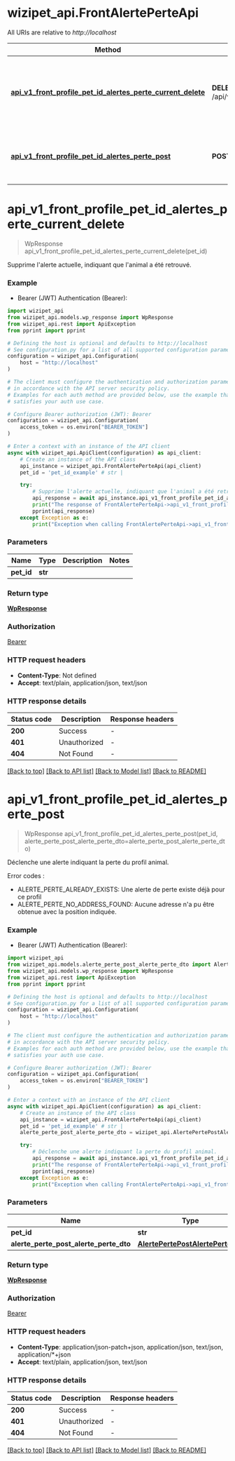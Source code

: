 # wizipet_api.FrontAlertePerteApi

All URIs are relative to *http://localhost*

Method | HTTP request | Description
------------- | ------------- | -------------
[**api_v1_front_profile_pet_id_alertes_perte_current_delete**](FrontAlertePerteApi.md#api_v1_front_profile_pet_id_alertes_perte_current_delete) | **DELETE** /api/v1/front/profile/{pet_id}/alertes_perte/current | Supprime l&#39;alerte actuelle, indiquant que l&#39;animal a été retrouvé.
[**api_v1_front_profile_pet_id_alertes_perte_post**](FrontAlertePerteApi.md#api_v1_front_profile_pet_id_alertes_perte_post) | **POST** /api/v1/front/profile/{pet_id}/alertes_perte | Déclenche une alerte indiquant la perte du profil animal.


# **api_v1_front_profile_pet_id_alertes_perte_current_delete**
> WpResponse api_v1_front_profile_pet_id_alertes_perte_current_delete(pet_id)

Supprime l'alerte actuelle, indiquant que l'animal a été retrouvé.



### Example

* Bearer (JWT) Authentication (Bearer):

```python
import wizipet_api
from wizipet_api.models.wp_response import WpResponse
from wizipet_api.rest import ApiException
from pprint import pprint

# Defining the host is optional and defaults to http://localhost
# See configuration.py for a list of all supported configuration parameters.
configuration = wizipet_api.Configuration(
    host = "http://localhost"
)

# The client must configure the authentication and authorization parameters
# in accordance with the API server security policy.
# Examples for each auth method are provided below, use the example that
# satisfies your auth use case.

# Configure Bearer authorization (JWT): Bearer
configuration = wizipet_api.Configuration(
    access_token = os.environ["BEARER_TOKEN"]
)

# Enter a context with an instance of the API client
async with wizipet_api.ApiClient(configuration) as api_client:
    # Create an instance of the API class
    api_instance = wizipet_api.FrontAlertePerteApi(api_client)
    pet_id = 'pet_id_example' # str | 

    try:
        # Supprime l'alerte actuelle, indiquant que l'animal a été retrouvé.
        api_response = await api_instance.api_v1_front_profile_pet_id_alertes_perte_current_delete(pet_id)
        print("The response of FrontAlertePerteApi->api_v1_front_profile_pet_id_alertes_perte_current_delete:\n")
        pprint(api_response)
    except Exception as e:
        print("Exception when calling FrontAlertePerteApi->api_v1_front_profile_pet_id_alertes_perte_current_delete: %s\n" % e)
```



### Parameters


Name | Type | Description  | Notes
------------- | ------------- | ------------- | -------------
 **pet_id** | **str**|  | 

### Return type

[**WpResponse**](WpResponse.md)

### Authorization

[Bearer](../README.md#Bearer)

### HTTP request headers

 - **Content-Type**: Not defined
 - **Accept**: text/plain, application/json, text/json

### HTTP response details

| Status code | Description | Response headers |
|-------------|-------------|------------------|
**200** | Success |  -  |
**401** | Unauthorized |  -  |
**404** | Not Found |  -  |

[[Back to top]](#) [[Back to API list]](../README.md#documentation-for-api-endpoints) [[Back to Model list]](../README.md#documentation-for-models) [[Back to README]](../README.md)

# **api_v1_front_profile_pet_id_alertes_perte_post**
> WpResponse api_v1_front_profile_pet_id_alertes_perte_post(pet_id, alerte_perte_post_alerte_perte_dto=alerte_perte_post_alerte_perte_dto)

Déclenche une alerte indiquant la perte du profil animal.

Error codes : 
  - ALERTE_PERTE_ALREADY_EXISTS: Une alerte de perte existe déjà pour ce profil
  - ALERTE_PERTE_NO_ADDRESS_FOUND: Aucune adresse n'a pu être obtenue avec la position indiquée.

### Example

* Bearer (JWT) Authentication (Bearer):

```python
import wizipet_api
from wizipet_api.models.alerte_perte_post_alerte_perte_dto import AlertePertePostAlertePerteDto
from wizipet_api.models.wp_response import WpResponse
from wizipet_api.rest import ApiException
from pprint import pprint

# Defining the host is optional and defaults to http://localhost
# See configuration.py for a list of all supported configuration parameters.
configuration = wizipet_api.Configuration(
    host = "http://localhost"
)

# The client must configure the authentication and authorization parameters
# in accordance with the API server security policy.
# Examples for each auth method are provided below, use the example that
# satisfies your auth use case.

# Configure Bearer authorization (JWT): Bearer
configuration = wizipet_api.Configuration(
    access_token = os.environ["BEARER_TOKEN"]
)

# Enter a context with an instance of the API client
async with wizipet_api.ApiClient(configuration) as api_client:
    # Create an instance of the API class
    api_instance = wizipet_api.FrontAlertePerteApi(api_client)
    pet_id = 'pet_id_example' # str | 
    alerte_perte_post_alerte_perte_dto = wizipet_api.AlertePertePostAlertePerteDto() # AlertePertePostAlertePerteDto |  (optional)

    try:
        # Déclenche une alerte indiquant la perte du profil animal.
        api_response = await api_instance.api_v1_front_profile_pet_id_alertes_perte_post(pet_id, alerte_perte_post_alerte_perte_dto=alerte_perte_post_alerte_perte_dto)
        print("The response of FrontAlertePerteApi->api_v1_front_profile_pet_id_alertes_perte_post:\n")
        pprint(api_response)
    except Exception as e:
        print("Exception when calling FrontAlertePerteApi->api_v1_front_profile_pet_id_alertes_perte_post: %s\n" % e)
```



### Parameters


Name | Type | Description  | Notes
------------- | ------------- | ------------- | -------------
 **pet_id** | **str**|  | 
 **alerte_perte_post_alerte_perte_dto** | [**AlertePertePostAlertePerteDto**](AlertePertePostAlertePerteDto.md)|  | [optional] 

### Return type

[**WpResponse**](WpResponse.md)

### Authorization

[Bearer](../README.md#Bearer)

### HTTP request headers

 - **Content-Type**: application/json-patch+json, application/json, text/json, application/*+json
 - **Accept**: text/plain, application/json, text/json

### HTTP response details

| Status code | Description | Response headers |
|-------------|-------------|------------------|
**200** | Success |  -  |
**401** | Unauthorized |  -  |
**404** | Not Found |  -  |

[[Back to top]](#) [[Back to API list]](../README.md#documentation-for-api-endpoints) [[Back to Model list]](../README.md#documentation-for-models) [[Back to README]](../README.md)

